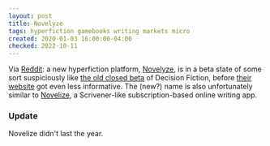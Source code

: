 ```yaml
---
layout: post
title: Novelyze
tags: hyperfiction gamebooks writing markets micro
created: 2020-01-03 16:00:00-04:00
checked: 2022-10-11
---
```

Via [Reddit](https://www.reddit.com/r/interactivefiction/comments/eixhns/new_interactive_fiction_platform_novelyze/): a new hyperfiction platform, [Novelyze](http://web.archive.org/web/20200930083850/https://novelyze.com/), is in a beta state of some sort suspiciously like [the old closed beta](http://web.archive.org/web/20181130032255/https://www.decisionfiction.com/) of Decision Fiction, before [their website](http://web.archive.org/web/20191220030942/https://www.decisionfiction.com) got even less informative.  The (new?) name is also unfortunately similar to [Novelize](https://www.getnovelize.com), a Scrivener-like subscription-based online writing app.

### Update

Novelize didn't last the year.
